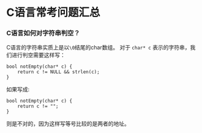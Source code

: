 # C语言常考问题汇总

### C语言如何对字符串判空？
C语言的字符串实质上是以`\0`结尾的char数组。
对于 `char* c` 表示的字符串，我们进行判空需要这样写：
```
bool notEmpty(char* c) {
    return c != NULL && strlen(c);
}
```
如果写成:
```
bool notEmpty(char* c) {
    return c != "";
}
```
则是不对的，因为这样写等号比较的是两者的地址。